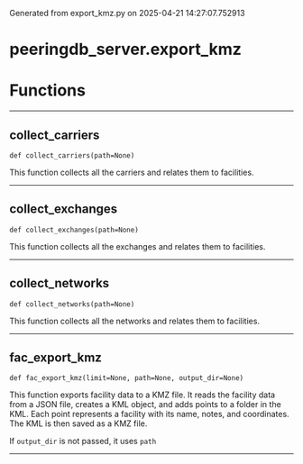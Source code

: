 Generated from export_kmz.py on 2025-04-21 14:27:07.752913

# peeringdb_server.export_kmz

# Functions
---

## collect_carriers
`def collect_carriers(path=None)`

This function collects all the carriers and relates them to facilities.

---
## collect_exchanges
`def collect_exchanges(path=None)`

This function collects all the exchanges and relates them to facilities.

---
## collect_networks
`def collect_networks(path=None)`

This function collects all the networks and relates them to facilities.

---
## fac_export_kmz
`def fac_export_kmz(limit=None, path=None, output_dir=None)`

This function exports facility data to a KMZ file.
It reads the facility data from a JSON file, creates a KML object, and adds points to a folder in the KML.
Each point represents a facility with its name, notes, and coordinates.
The KML is then saved as a KMZ file.

If `output_dir` is not passed, it uses `path`

---